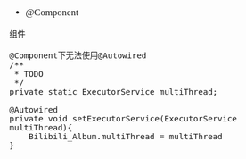 <span  style="font-family: Simsun,serif; font-size: 17px; ">

- @Component

~~~
组件
~~~

~~~
@Component下无法使用@Autowired
/**
 * TODO 
 */
private static ExecutorService multiThread;

@Autowired
private void setExecutorService(ExecutorService multiThread){
    Bilibili_Album.multiThread = multiThread
}
~~~

</span>